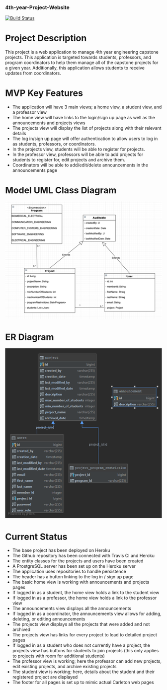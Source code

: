 ### 4th-year-Project-Website

[![Build Status](https://travis-ci.org/arungalva/4th-year-Project-Website.svg?branch=master)](https://travis-ci.org/arungalva/4th-year-Project-Website)


# Project Description
This project is a web application to manage 4th year engineering capstone projects. This application is targeted towards students, professors, and program coordinators to help them manage all of the capstone projects for a given year. Additionally, this application allows students to receive updates from coordinators.


# MVP Key Features
- The application will have 3 main views; a home view, a student view, and a professor view
- The home view will have links to the login/sign up page as well as the announcements and projects views
- The projects view will display the list of projects along with their relevant details
- The log in/sign up page will offer authentication to allow users to log in as students, professors, or coordinators.
- In the projects view, students will be able to register for projects.
- In the professor view, professors will be able to add projects for students to register for, edit projects and archive them.
- Coordinators will be able to add/edit/delete announcements in the announcements page


# Model UML Class Diagram
![Model Class diagram](src/main/resources/static/assets/images/entity_uml.png)



# ER Diagram
![alt text](src/main/resources/static/assets/images/Database_Schema.png)


# Current Status
- The base project has been deployed on Heroku
- The Github repository has been connected with Travis CI and Heroku
- The entity classes for the projects and users have been created
- A ProstgreSQL server has been set up on the Heroku server
- The application uses repositories to handle persistence
- The header has a button linking to the log in / sign up page
- The basic home view is working with announcements and projects pages
- If logged in as a student, the home view holds a link to the student view
- If logged in as a professor, the home view holds a link to the professor view
- The announcements view displays all the announcements
- If logged in as a coordinator, the announcements view allows for adding, deleting, or editing announcements
- The projects view displays all the projects that were added and not archived
- The projects view has links for every project to lead to detailed project pages
- If logged in as a student who does not currently have a project, the projects view has buttons for students to join projects (this only applies to projects with room for additional students)
- The professor view is working; here the professor can add new projects, edit existing projects, and archive existing projects
- The student view is working; here, details about the student and their registered project are displayed
- The footer for all pages is set up to mimic actual Carleton web pages